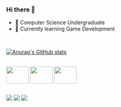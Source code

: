 ### Hi there 👋

- 🔭 Computer Science Undergraduate
- 🌱 Currently learning Game Development

<br>

[![Anurag's GitHub stats](https://github-readme-stats.vercel.app/api?username=LuizH-Queiroz&count_private=true&theme=tokyonight)](https://github.com/anuraghazra/github-readme-stats)

<div style="display: inline_block"><br>

  <img align="center" height="45" width="60" src="https://cdn.jsdelivr.net/gh/devicons/devicon/icons/cplusplus/cplusplus-original.svg" />
  <img align="center" height="45" width="60" src="https://cdn.jsdelivr.net/gh/devicons/devicon/icons/csharp/csharp-original.svg" />
  <img align="center" height="45" width="60" src="https://cdn.jsdelivr.net/gh/devicons/devicon/icons/unity/unity-original.svg" />
</div>

##

<div>

  <a href="https://www.linkedin.com/in/luiz-henrique-queiroz-de-albuquerque-silva-b976a5235" target="_blank"><img src="https://img.shields.io/badge/LinkedIn-0077B5?style=for-the-badge&logo=linkedin&logoColor=white" target="_blank"></a>
  <a href="mailto:luizh.keiroz@gmail.com" target="_blank"><img src="https://img.shields.io/badge/Gmail-D14836?style=for-the-badge&logo=gmail&logoColor=white" target="_blank"></a>
  <a href="https://www.youtube.com/@luizhenriquequeiroz68/featured" target="_blank"><img src="https://img.shields.io/badge/YouTube-FF0000?style=for-the-badge&logo=youtube&logoColor=white" target="_blank"></a>
</div>
